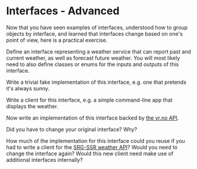 # Interfaces - Advanced

Now that you have seen examples of interfaces, understood how to group objects by interface, and learned that interfaces change based on one's point of view, here is a practical exercise.

Define an interface representing a weather service that can report past and current weather, as well as forecast future weather.
You will most likely need to also define classes or enums for the inputs and outputs of this interface.

Write a trivial fake implementation of this interface, e.g. one that pretends it's always sunny.

Write a client for this interface, e.g. a simple command-line app that displays the weather.

Now write an implementation of this interface backed by [the yr.no API](https://hjelp.yr.no/hc/en-us/articles/360001940793-Free-weather-data-service-from-Yr).

Did you have to change your original interface? Why?

How much of the implementation for this interface could you reuse if you had to write a client for the [SRG-SSR weather API](https://developer.srgssr.ch/apis/srgssr-weather)? Would you need to change the interface again? Would this new client need make use of additional interfaces internally?

